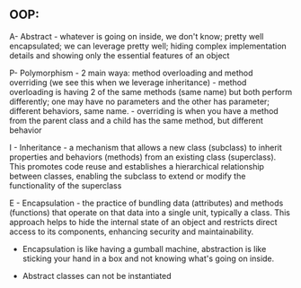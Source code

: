 ## OOP:

A- Abstract
    - whatever is going on inside, we don't know; pretty well encapsulated; we can leverage pretty well; hiding complex implementation details and showing only the essential features of an object

P- Polymorphism
    - 2 main waya: method overloading and method overriding (we see this when we leverage inheritance)
    - method overloading is having 2 of the same methods (same name) but both perform differently; one may have no parameters and the other has parameter; different behaviors, same name.
    - overriding is when you have a method from the parent class and a child has the same method, but different behavior

I - Inheritance 
    - a mechanism that allows a new class (subclass) to inherit properties and behaviors (methods) from an existing class (superclass). This promotes code reuse and establishes a hierarchical relationship between classes, enabling the subclass to extend or modify the functionality of the superclass

E - Encapsulation
    -  the practice of bundling data (attributes) and methods (functions) that operate on that data into a single unit, typically a class. This approach helps to hide the internal state of an object and restricts direct access to its components, enhancing security and maintainability. 

- Encapsulation is like having a gumball machine, abstraction is like sticking your hand in a box and not knowing what's going on inside.

- Abstract classes can not be instantiated

